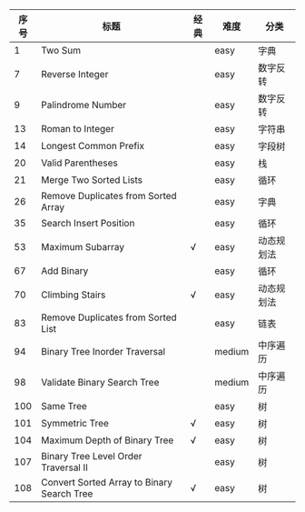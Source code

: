 序号 | 标题 | 经典 | 难度 |分类
---- | ---- | ---- | --- | ----
1      | Two Sum                           |   | easy   | 字典
7      | Reverse Integer                   |   | easy   | 数字反转
9      | Palindrome Number                 |   | easy   | 数字反转
13     | Roman to Integer                  |   | easy   | 字符串
14     | Longest Common Prefix             |   | easy   | 字段树
20     | Valid Parentheses                 |   | easy   | 栈
21     | Merge Two Sorted Lists            |   | easy   | 循环
26     | Remove Duplicates from Sorted Array |   | easy | 字典
35     | Search Insert Position            |   | easy   | 循环
53     | Maximum Subarray                  | √ | easy   | 动态规划法
67     | Add Binary                        |   | easy   | 循环
70     | Climbing Stairs                   | √ | easy   | 动态规划法
83     | Remove Duplicates from Sorted List |  | easy   | 链表
94     | Binary Tree Inorder Traversal     |   | medium | 中序遍历
98     | Validate Binary Search Tree       |   | medium | 中序遍历
100    | Same Tree                         |   | easy   | 树
101    | Symmetric Tree                    | √ | easy   | 树
104    | Maximum Depth of Binary Tree      | √ | easy   | 树
107    | Binary Tree Level Order Traversal II |  | easy | 树
108    | Convert Sorted Array to Binary Search Tree | √ | easy | 树
